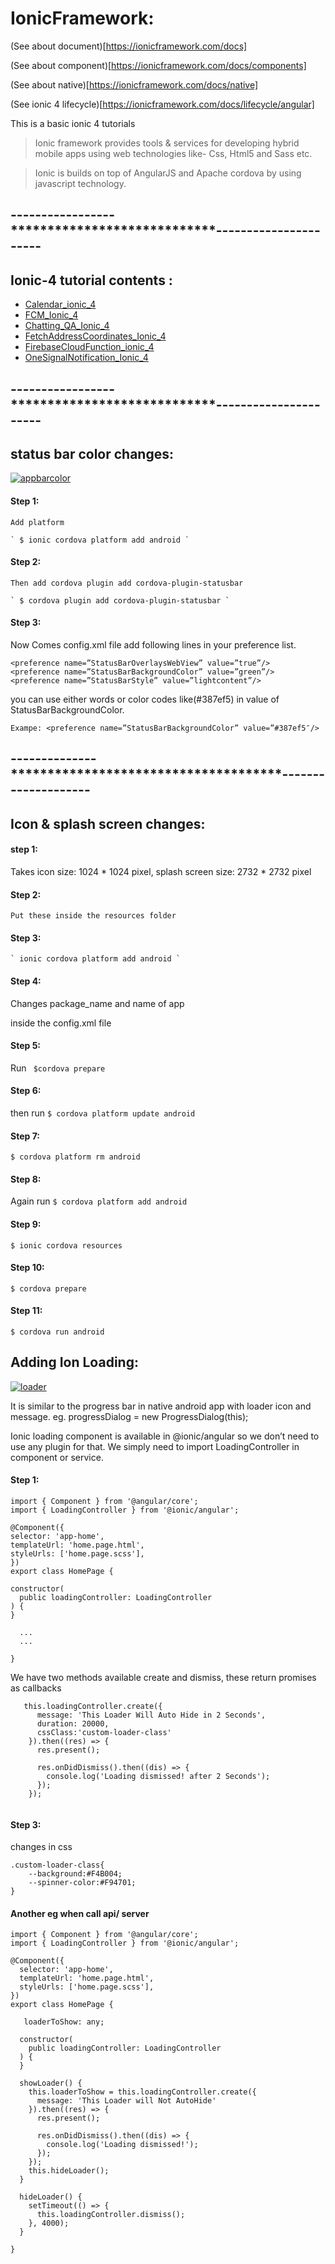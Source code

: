 # IonicFramework:

(See about document)[https://ionicframework.com/docs]

(See about component)[https://ionicframework.com/docs/components]

(See about native)[https://ionicframework.com/docs/native]

(See ionic 4 lifecycle)[https://ionicframework.com/docs/lifecycle/angular]

This is a basic ionic 4 tutorials
>Ionic framework provides tools & services for developing hybrid mobile apps using web technologies like- Css, Html5 and Sass etc.

>Ionic is builds on top of AngularJS and Apache cordova by using javascript technology.


## -----------------****************************----------------------


## Ionic-4 tutorial  contents :
* [Calendar_ionic_4](https://github.com/manzooralam/Ionic_4_tutorial/tree/Calendar_ionic_4)
* [FCM_Ionic_4](https://github.com/manzooralam/Ionic_4_tutorial/tree/FCM_Ionic_4)
* [Chatting_QA_Ionic_4](https://github.com/manzooralam/Ionic_4_tutorial/tree/Chatting_QA_Ionic_4)
* [FetchAddressCoordinates_Ionic_4](https://github.com/manzooralam/Ionic_4_tutorial/tree/FetchAddressCoordinates_Ionic_4)
* [FirebaseCloudFunction_ionic_4](https://github.com/manzooralam/Ionic_4_tutorial/tree/FirebaseCloudFunction_ionic_4)
* [OneSignalNotification_Ionic_4](https://github.com/manzooralam/Ionic_4_tutorial/tree/OneSignalNotification_Ionic_4)




## -----------------****************************----------------------



## status bar color changes:

 <a href="https://imgbb.com/"><img src="https://i.ibb.co/7nLTNzX/appbarcolor.png" alt="appbarcolor" border="0"></a>
 
 #### Step 1:
    Add platform
    
    ` $ ionic cordova platform add android `
    
  #### Step 2:
    Then add cordova plugin add cordova-plugin-statusbar
    
    ` $ cordova plugin add cordova-plugin-statusbar `
    
  #### Step 3:
   Now Comes config.xml file 
   add following lines in your preference list.
```
<preference name=”StatusBarOverlaysWebView” value=”true”/>
<preference name=”StatusBarBackgroundColor” value=”green”/>
<preference name=”StatusBarStyle” value=”lightcontent”/>  
 ```
you can use either words or color codes like(#387ef5) in value of StatusBarBackgroundColor.

` Exampe: <preference name=”StatusBarBackgroundColor” value=”#387ef5″/> `


  
##  --------------*************************************--------------------   


## Icon & splash screen changes:

 #### step 1: 
   Takes icon size: 1024 * 1024 pixel, splash screen size: 2732 * 2732 pixel
   
 #### Step 2:
    Put these inside the resources folder 
    
 #### Step 3:   
    ` ionic cordova platform add android `
    
 #### Step 4:
 Changes package_name and name of app
 
 inside the config.xml file
 
 #### Step 5:   
   Run 
   ` $cordova prepare`
   
  #### Step 6:  
  then run 
  ` $ cordova platform update android `
  
   #### Step 7: 
   ` $ cordova platform rm android `
   
  #### Step 8:   
  Again run 
  ` $ cordova platform add android `
  
  #### Step 9:  
  
  ` $ ionic cordova resources `
  
   #### Step 10:
   
   ` $ cordova prepare `
   
   #### Step 11:
   
   ` $ cordova run android `
 


## Adding Ion Loading:

 <a href="https://imgbb.com/"><img src="https://i.ibb.co/9cm0sz4/loader.png" alt="loader" border="0"></a>
 
  It is similar to the progress bar in native android app
   with loader icon and message.
   eg. progressDialog = new ProgressDialog(this);
   
   
  Ionic loading component is available in @ionic/angular so we don’t need to use any plugin for that. We simply need to import LoadingController in component or service.
#### Step 1:

  ```
  import { Component } from '@angular/core';
import { LoadingController } from '@ionic/angular';
 
@Component({
  selector: 'app-home',
  templateUrl: 'home.page.html',
  styleUrls: ['home.page.scss'],
})
export class HomePage {
 
  constructor(
    public loadingController: LoadingController
  ) {
  }
 
    ...
    ...
  
}
```
We have two methods available create and dismiss, these return promises as callbacks

```
   this.loadingController.create({
      message: 'This Loader Will Auto Hide in 2 Seconds',
      duration: 20000,
      cssClass:'custom-loader-class'
    }).then((res) => {
      res.present();
 
      res.onDidDismiss().then((dis) => {
        console.log('Loading dismissed! after 2 Seconds');
      });
    });
   
   ```
   
#### Step 3:
changes in css

```
.custom-loader-class{
    --background:#F4B004;
    --spinner-color:#F94701;
}
```

#### Another eg when call api/ server

```
import { Component } from '@angular/core';
import { LoadingController } from '@ionic/angular';
 
@Component({
  selector: 'app-home',
  templateUrl: 'home.page.html',
  styleUrls: ['home.page.scss'],
})
export class HomePage {
 
   loaderToShow: any;
 
  constructor(
    public loadingController: LoadingController
  ) {
  }
 
  showLoader() {
    this.loaderToShow = this.loadingController.create({
      message: 'This Loader will Not AutoHide'
    }).then((res) => {
      res.present();
 
      res.onDidDismiss().then((dis) => {
        console.log('Loading dismissed!');
      });
    });
    this.hideLoader();
  }
 
  hideLoader() {
    setTimeout(() => {
      this.loadingController.dismiss();
    }, 4000);
  }
  
}

```
 


  
    
